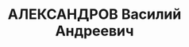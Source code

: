 ---
title: АЛЕКСАНДРОВ Василий Андреевич
description: "Род. в 1905, член ВКП(б) с 1929. Военинженер 3 ранга, начальник снаряжательной\
  \ мастерской военного склада № 39 \n  Арестован 01.06.1937. Приговор: ВК ВС СССР,\
  \ 09.05.1938 – ВМН. Расстрелян 1938. \n  Реабилитирован 10.03.1959"
---